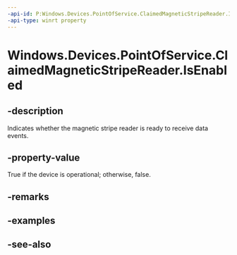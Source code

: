 ```yaml
---
-api-id: P:Windows.Devices.PointOfService.ClaimedMagneticStripeReader.IsEnabled
-api-type: winrt property
---
```


<!-- Property syntax
public bool IsEnabled { get; }
-->

# Windows.Devices.PointOfService.ClaimedMagneticStripeReader.IsEnabled

## -description
Indicates whether the magnetic stripe reader is ready to receive data events.

## -property-value
True if the device is operational; otherwise, false.

## -remarks

## -examples

## -see-also
